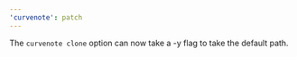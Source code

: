 ```yaml
---
'curvenote': patch
---
```


The `curvenote clone` option can now take a -y flag to take the default path.
